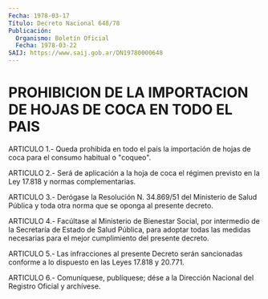 ```yaml
---
Fecha: 1978-03-17
Título: Decreto Nacional 648/78
Publicación:
  Organismo: Boletín Oficial
  Fecha: 1978-03-22
SAIJ: https://www.saij.gob.ar/DN19780000648
---
```

# PROHIBICION DE LA IMPORTACION DE HOJAS DE COCA EN TODO EL PAIS

<a id="1"></a>
ARTICULO 1.- Queda prohibida en todo el país la importación de hojas de coca para el consumo habitual o "coqueo".

<a id="2"></a>
ARTICULO  2.-  Será de aplicación a la hoja de coca el régimen previsto en la Ley 17.818 y normas complementarias.

<a id="3"></a>
ARTICULO 3.- Derógase la Resolución N. 34.869/51 del Ministerio de Salud  Pública  y  toda  otra  norma  que  se oponga al presente decreto.

<a id="4"></a>
ARTICULO  4.- Facúltase al Ministerio de Bienestar Social, por intermedio de la  Secretaría  de  Estado  de  Salud  Pública,  para adoptar  todas  las  medidas  necesarias para el mejor cumplimiento del presente decreto.

<a id="5"></a>
ARTICULO  5.-  Las  infracciones  al  presente  Decreto  serán sancionadas  conforme  a lo dispuesto en las Leyes 17.818 y 20.771.

<a id="6"></a>
ARTICULO  6.-  Comuníquese,  publíquese;  dése  a la Dirección Nacional del Registro Oficial y archívese.